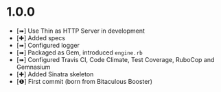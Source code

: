 1.0.0
=====

* [➠] Use Thin as HTTP Server in development
* [✚] Added specs
* [➠] Configured logger
* [➠] Packaged as Gem, introduced `engine.rb`
* [➠] Configured Travis CI, Code Climate, Test Coverage, RuboCop and Gemnasium
* [✚] Added Sinatra skeleton
* [❶] First commit (born from Bitaculous Booster)